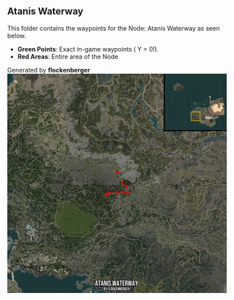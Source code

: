 ## Atanis Waterway
This folder contains the waypoints for the Node: Atanis Waterway as seen below.

- **Green Points**: Exact in-game waypoints ( Y = 0!).
- **Red Areas**: Entire area of the Node

Generated by **flockenberger**
![by_flockenberger](./Preview.webp)